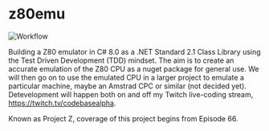 # z80emu

![Workflow](https://github.com/essenbee/z80emu/workflows/.NET%20Core/badge.svg)

Building a Z80 emulator in C# 8.0 as a .NET Standard 2.1 Class Library using the Test Driven Development (TDD) mindset. The aim is to create an accurate emulation of the Z80 CPU as a nuget package for general use. We will then go on to use the emulated CPU in a larger project to emulate a particular machine, maybe an Amstrad CPC or similar (not decided yet). Detevelopment will happen both on and off my Twitch live-coding stream, https://twitch.tv/codebasealpha.

Known as Project Z, coverage of this project begins from Episode 66.

